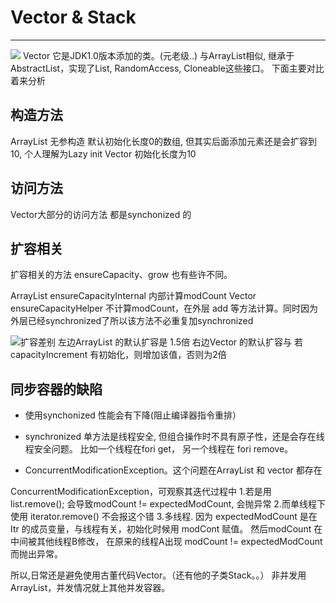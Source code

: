 # Vector & Stack

---
![](http://zpengg.oss-cn-shenzhen.aliyuncs.com/img/654739fc937480b0158534b05ac2dcf6.png)
Vector 它是JDK1.0版本添加的类。(元老级..)
与ArrayList相似, 继承于AbstractList，实现了List, RandomAccess, Cloneable这些接口。
下面主要对比着来分析

## 构造方法
ArrayList 无参构造 默认初始化长度0的数组, 但其实后面添加元素还是会扩容到10, 个人理解为Lazy init
Vector 初始化长度为10

## 访问方法
Vector大部分的访问方法 都是synchonized 的

## 扩容相关
扩容相关的方法 ensureCapacity、grow 也有些许不同。

ArrayList ensureCapacityInternal 内部计算modCount
Vector ensureCapacityHelper 不计算modCount，在外层 add 等方法计算。同时因为外层已经synchronized了所以该方法不必重复加synchronized

![扩容差别](http://zpengg.oss-cn-shenzhen.aliyuncs.com/img/d574c4bc06c98bef4cb4ae0029f10ca4.png)
左边ArrayList 的默认扩容是 1.5倍
右边Vector 的默认扩容与 若capacityIncrement 有初始化，则增加该值，否则为2倍

## 同步容器的缺陷
- 使用synchonized 性能会有下降(阻止编译器指令重排）

- synchronized 单方法是线程安全, 但组合操作时不具有原子性，还是会存在线程安全问题。
比如一个线程在fori get， 另一个线程在 fori remove。

- ConcurrentModificationException。这个问题在ArrayList 和 vector 都存在

ConcurrentModificationException，可观察其迭代过程中
1.若是用list.remove(); 会导致modCount != expectedModCount, 会抛异常
2.而单线程下使用 iterator.remove() 不会报这个错
3.多线程. 因为 expectedModCount 是在 Itr 的成员变量，与线程有关，初始化时候用 modCont 赋值。 然后modCount 在 中间被其他线程B修改， 在原来的线程A出现 modCount != expectedModCount 而抛出异常。

所以,日常还是避免使用古董代码Vector。（还有他的子类Stack。。）
非并发用ArrayList，并发情况就上其他并发容器。

